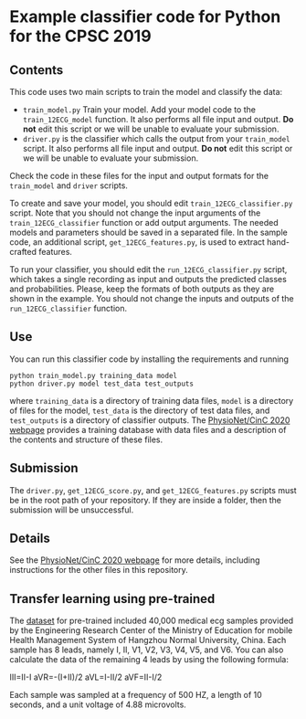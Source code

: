 # Example classifier code for Python for the CPSC 2019

## Contents

This code uses two main scripts to train the model and classify the data:

* `train_model.py` Train your model. Add your model code to the `train_12ECG_model` function. It also performs all file input and output. **Do not** edit this script or we will be unable to evaluate your submission.
* `driver.py` is the classifier which calls the output from your `train_model` script. It also performs all file input and output. **Do not** edit this script or we will be unable to evaluate your submission.

Check the code in these files for the input and output formats for the `train_model` and `driver` scripts.

To create and save your model, you should edit `train_12ECG_classifier.py` script. Note that you should not change the input arguments of the `train_12ECG_classifier` function or add output arguments. The needed models and parameters should be saved in a separated file. In the sample code, an additional script, `get_12ECG_features.py`, is used to extract hand-crafted features. 

To run your classifier, you should edit the `run_12ECG_classifier.py` script, which takes a single recording as input and outputs the predicted classes and probabilities. Please, keep the formats of both outputs as they are shown in the example. You should not change the inputs and outputs of the `run_12ECG_classifier` function.

## Use

You can run this classifier code by installing the requirements and running

    python train_model.py training_data model   
    python driver.py model test_data test_outputs

where `training_data` is a directory of training data files, `model` is a directory of files for the model, `test_data` is the directory of test data files, and `test_outputs` is a directory of classifier outputs.  The [PhysioNet/CinC 2020 webpage](https://physionetchallenges.github.io/2020/) provides a training database with data files and a description of the contents and structure of these files.

## Submission

The `driver.py`, `get_12ECG_score.py`, and `get_12ECG_features.py` scripts must be in the root path of your repository. If they are inside a folder, then the submission will be unsuccessful.

## Details

See the [PhysioNet/CinC 2020 webpage](https://physionetchallenges.github.io/2020/) for more details, including instructions for the other files in this repository.

## Transfer learning using pre-trained

The [dataset](https://tianchi.aliyun.com/competition/entrance/231754/information) for pre-trained included 40,000 medical ecg samples provided by the Engineering Research Center of the Ministry of Education for mobile Health Management System of Hangzhou Normal University, China. Each sample has 8 leads, namely I, II, V1, V2, V3, V4, V5, and V6. You can also calculate the data of the remaining 4 leads by using the following formula:

III=II-I
aVR=-(I+II)/2
aVL=I-II/2
aVF=II-I/2

Each sample was sampled at a frequency of 500 HZ, a length of 10 seconds, and a unit voltage of 4.88 microvolts.

